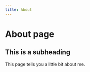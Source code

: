 ```yaml
---
title: About
---
```

# About page

## This is a subheading

This page tells you a little bit about me.